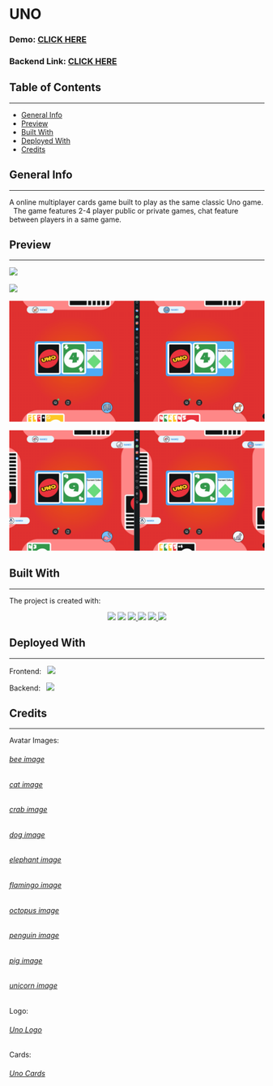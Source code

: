 # UNO

### Demo: [CLICK HERE](https://uno-react.netlify.app)

### Backend Link: [CLICK HERE](https://github.com/amarikb/UNO-Backend)

## Table of Contents

---

- [General Info](#general-info)
- [Preview](#preview)
- [Built With](#built-with)
- [Deployed With](#deployed-with)
- [Credits](#credits)

## General Info

---

A online multiplayer cards game built to play as the same classic Uno game. <br/>
&nbsp;
The game features 2-4 player public or private games, chat feature between players in a same game.

## Preview

---

![](https://github.com/amarikb/UNO/blob/main/src/assets/readme/publicGameCreation.gif)

![](https://github.com/amarikb/UNO/blob/main/src/assets/readme/privateGameCreation.gif)

![](https://github.com/amarikb/UNO/blob/main/src/assets/readme/chat.gif)

![](https://github.com/amarikb/UNO/blob/main/src/assets/readme/win.gif)

## Built With

---

The project is created with:

<p align="center">
<a href="https://reactjs.org">
<img src="https://img.shields.io/badge/React-20232A?style=for-the-badge&logo=react&logoColor=61DAFB" /></a>

<a href="https://nodejs.org/en/">
<img src="https://img.shields.io/badge/Node.js-43853D?style=for-the-badge&logo=node.js&logoColor=white" /></a>

<a href="https://www.javascript.com">
<img src="https://img.shields.io/badge/JavaScript-323330?style=for-the-badge&logo=javascript&logoColor=F7DF1E" /> </a>

<a href="https://expressjs.com">
<img src="https://img.shields.io/badge/Express.js-404D59?style=for-the-badge" /></a>

<a href="https://socket.io">
<img src="https://img.shields.io/badge/Socket.io-black?style=for-the-badge&logo=socket.io&badgeColor=010101" /> </a>

<a href="https://mantine.dev">
<img src="https://img.shields.io/badge/mantine.dev-%20-blue" />
</a>
</p>

## Deployed With

---

Frontend: &nbsp;
<a href="https://www.netlify.com">
<img src="https://img.shields.io/badge/Netlify-00C7B7?style=for-the-badge&logo=netlify&logoColor=white" /></a>

Backend: &nbsp;
<a href="https://www.heroku.com">
<img src="https://img.shields.io/badge/Heroku-430098?style=for-the-badge&logo=heroku&logoColor=white"/></a>

## Credits

---

Avatar Images:

###### [bee image](https://icons8.com/icon/101705/bee)

###### [cat image](https://icons8.com/icon/101706/cat)

###### [crab image](https://icons8.com/icon/xtp_K8TJSIbw/crab)

###### [dog image](https://icons8.com/icon/101712/dog)

###### [elephant image](https://icons8.com/icon/101717/elephant)

###### [flamingo image](https://icons8.com/icon/P7vVMRB25WEC/flamingo)

###### [octopus image](https://icons8.com/icon/bJ_EPaHOlIJt/octopus)

###### [penguin image](https://icons8.com/icon/101724/penguin)

###### [pig image](https://icons8.com/icon/101721/pig)

###### [unicorn image](https://icons8.com/icon/101728/unicorn)

Logo:

###### [Uno Logo](https://www.pngaaa.com/detail/4113531)

Cards:

###### [Uno Cards](https://alexder.itch.io/uno-card-game-asset-pack)
